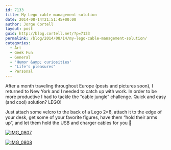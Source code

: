 ```yaml
---
id: 7133
title: My Lego cable management solution
date: 2014-08-14T21:51:45+00:00
author: Jorge Cortell
layout: post
guid: http://blog.cortell.net/?p=7133
permalink: /blog/2014/08/14/my-lego-cable-management-solution/
categories:
  - Art
  - Geek Fun
  - General
  - 'Humor &amp; curiosities'
  - "Life's pleasures"
  - Personal
---
```

After a month traveling throughout Europe (posts and pictures soon), I returned to New York and I needed to catch up with work. In order to be more productive I had to tackle the &#8220;cable jungle&#8221; challenge. Quick and easy (and cool) solution? LEGO!

Just attach some velcro to the back of a Lego 2&#215;8, attach it to the edge of your desk, get some of your favorite figures, have them &#8220;hold their arms up&#8221;, and let them hold the USB and charger cables for you 🙂
  
[<img class="aligncenter" src="https://farm6.staticflickr.com/5561/14910205755_f0f06d1927_m.jpg" alt="IMG_0807" />](https://www.flickr.com/photos/jcortell/14910205755)

[<img class="aligncenter" src="https://farm4.staticflickr.com/3882/14907138921_6c80c97fb9_m.jpg" alt="IMG_0808" />](https://www.flickr.com/photos/jcortell/14907138921)